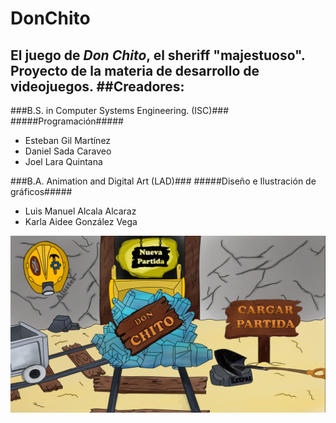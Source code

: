 # DonChito
El juego de ***Don Chito***, el sheriff "majestuoso".  
Proyecto de la materia de desarrollo de videojuegos.
##Creadores:
---
###B.S. in Computer Systems Engineering. (ISC)###
#####Programación#####

- Esteban Gil Martínez  
- Daniel Sada Caraveo
- Joel Lara Quintana  

###B.A. Animation and Digital Art (LAD)###
#####Diseño e Ilustración de gráficos#####

- Luis Manuel Alcala Alcaraz  
- Karla Aidee González Vega  
  
![Don Chito Main Screen](android/assets/Imagenes/DonChitoImage.jpg)
